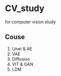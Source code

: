 # CV_study
for computer vision study 

## Couse
1. Unet & AE
2. VAE
3. Diffusion
4. VIT & GAN 
5. LDM
